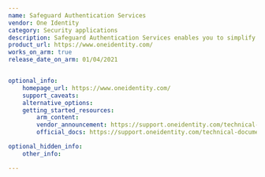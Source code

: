 ```yaml
---
name: Safeguard Authentication Services
vendor: One Identity
category: Security applications
description: Safeguard Authentication Services enables you to simplify. identity management based on your existing AD investment.
product_url: https://www.oneidentity.com/
works_on_arm: true
release_date_on_arm: 01/04/2021


optional_info:
    homepage_url: https://www.oneidentity.com/
    support_caveats:
    alternative_options:
    getting_started_resources:
        arm_content: 
        vendor_announcement: https://support.oneidentity.com/technical-documents/safeguard-authentication-services/5.0.1/release-notes#TOPIC-1565570
        official_docs: https://support.oneidentity.com/technical-documents/safeguard-authentication-services/5.0.1/installation-guide

optional_hidden_info:
    other_info: 

---
```

